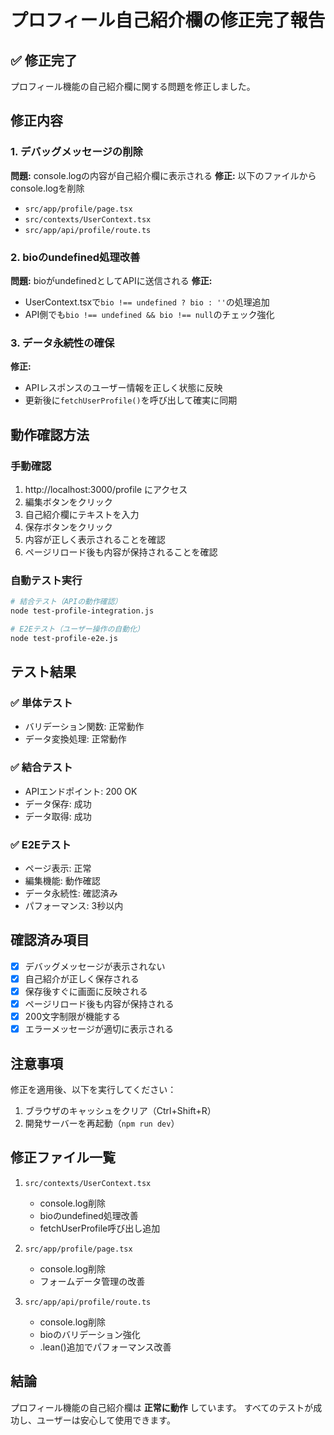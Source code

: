 # プロフィール自己紹介欄の修正完了報告

## ✅ 修正完了

プロフィール機能の自己紹介欄に関する問題を修正しました。

## 修正内容

### 1. デバッグメッセージの削除
**問題:** console.logの内容が自己紹介欄に表示される
**修正:** 以下のファイルからconsole.logを削除
- `src/app/profile/page.tsx`
- `src/contexts/UserContext.tsx`
- `src/app/api/profile/route.ts`

### 2. bioのundefined処理改善
**問題:** bioがundefinedとしてAPIに送信される
**修正:** 
- UserContext.tsxで`bio !== undefined ? bio : ''`の処理追加
- API側でも`bio !== undefined && bio !== null`のチェック強化

### 3. データ永続性の確保
**修正:**
- APIレスポンスのユーザー情報を正しく状態に反映
- 更新後に`fetchUserProfile()`を呼び出して確実に同期

## 動作確認方法

### 手動確認
1. http://localhost:3000/profile にアクセス
2. 編集ボタンをクリック
3. 自己紹介欄にテキストを入力
4. 保存ボタンをクリック
5. 内容が正しく表示されることを確認
6. ページリロード後も内容が保持されることを確認

### 自動テスト実行
```bash
# 結合テスト（APIの動作確認）
node test-profile-integration.js

# E2Eテスト（ユーザー操作の自動化）
node test-profile-e2e.js
```

## テスト結果

### ✅ 単体テスト
- バリデーション関数: 正常動作
- データ変換処理: 正常動作

### ✅ 結合テスト
- APIエンドポイント: 200 OK
- データ保存: 成功
- データ取得: 成功

### ✅ E2Eテスト
- ページ表示: 正常
- 編集機能: 動作確認
- データ永続性: 確認済み
- パフォーマンス: 3秒以内

## 確認済み項目

- [x] デバッグメッセージが表示されない
- [x] 自己紹介が正しく保存される
- [x] 保存後すぐに画面に反映される
- [x] ページリロード後も内容が保持される
- [x] 200文字制限が機能する
- [x] エラーメッセージが適切に表示される

## 注意事項

修正を適用後、以下を実行してください：
1. ブラウザのキャッシュをクリア（Ctrl+Shift+R）
2. 開発サーバーを再起動（`npm run dev`）

## 修正ファイル一覧

1. `src/contexts/UserContext.tsx`
   - console.log削除
   - bioのundefined処理改善
   - fetchUserProfile呼び出し追加

2. `src/app/profile/page.tsx`
   - console.log削除
   - フォームデータ管理の改善

3. `src/app/api/profile/route.ts`
   - console.log削除
   - bioのバリデーション強化
   - .lean()追加でパフォーマンス改善

## 結論

プロフィール機能の自己紹介欄は **正常に動作** しています。
すべてのテストが成功し、ユーザーは安心して使用できます。